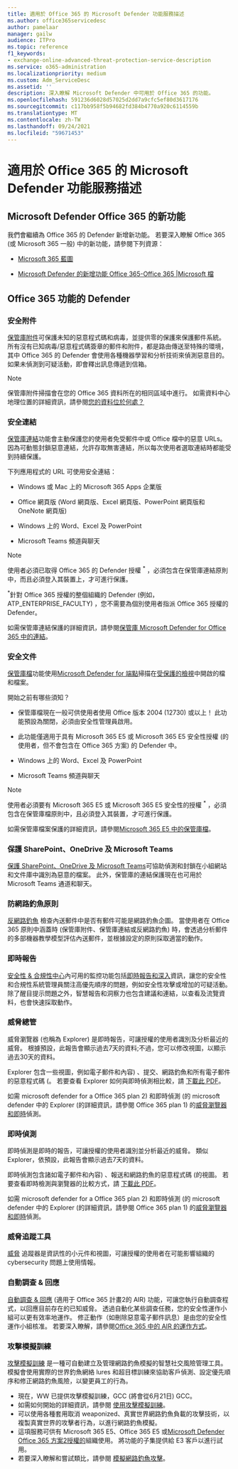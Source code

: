 ```yaml
---
title: 適用於 Office 365 的 Microsoft Defender 功能服務描述
ms.author: office365servicedesc
author: pamelaar
manager: gailw
audience: ITPro
ms.topic: reference
f1_keywords:
- exchange-online-advanced-threat-protection-service-description
ms.service: o365-administration
ms.localizationpriority: medium
ms.custom: Adm_ServiceDesc
ms.assetid: ''
description: 深入瞭解 Microsoft Defender 中可用於 Office 365 的功能。
ms.openlocfilehash: 591236d6028d57025d2dd7a9cfc5ef80d3617176
ms.sourcegitcommit: c117bb958f5b94682fd384b4770a920c6114559b
ms.translationtype: MT
ms.contentlocale: zh-TW
ms.lasthandoff: 09/24/2021
ms.locfileid: "59671453"
---
```

# <a name="microsoft-defender-for-office-365-features-service-description"></a>適用於 Office 365 的 Microsoft Defender 功能服務描述

## <a name="whats-new-in-microsoft-defender-for-office-365"></a>Microsoft Defender Office 365 的新功能

我們會繼續為 Office 365 的 Defender 新增新功能。 若要深入瞭解 Office 365 (或 Microsoft 365 一般) 中的新功能，請參閱下列資源：

- [Microsoft 365 藍圖](https://www.microsoft.com/microsoft-365/roadmap)

- [Microsoft Defender 的新增功能 Office 365-Office 365 |Microsoft 檔](/microsoft-365/security/office-365-security/whats-new-in-defender-for-office-365)

## <a name="defender-for-office-365-capabilities"></a>Office 365 功能的 Defender

### <a name="safe-attachments"></a>安全附件

[保管庫附件](/microsoft-365/security/office-365-security/atp-safe-attachments)可保護未知的惡意程式碼和病毒，並提供零的保護來保護郵件系統。 所有沒有已知病毒/惡意程式碼簽章的郵件和附件，都是路由傳送至特殊的環境，其中 Office 365 的 Defender 會使用各種機器學習和分析技術來偵測惡意目的。 如果未偵測到可疑活動，即會釋出訊息傳遞到信箱。

> [!NOTE]
> 保管庫附件掃描會在您的 Office 365 資料所在的相同區域中進行。 如需資料中心地理位置的詳細資訊，請參閱[您的資料位於何處？](/microsoft-365/enterprise/o365-data-locations)

### <a name="safe-links"></a>安全連結

[保管庫連結](/microsoft-365/security/office-365-security/atp-safe-links)功能會主動保護您的使用者免受郵件中或 Office 檔中的惡意 URLs。 因為可動態封鎖惡意連結，允許存取無害連結，所以每次使用者選取連結時都能受到持續保護。

下列應用程式的 URL 可使用安全連結：

- Windows 或 Mac 上的 Microsoft 365 Apps 企業版

- Office 網頁版 (Word 網頁版、Excel 網頁版、PowerPoint 網頁版和 OneNote 網頁版)

- Windows 上的 Word、Excel 及 PowerPoint

- Microsoft Teams 頻道與聊天

> [!NOTE]
> 使用者必須已取得 Office 365 的 Defender 授權 <sup>\*</sup> ，必須包含在保管庫連結原則中，而且必須登入其裝置上，才可進行保護。
>
> <sup>\*</sup>針對 Office 365 授權的整個組織的 Defender (例如，ATP_ENTERPRISE_FACULTY) ，您不需要為個別使用者指派 Office 365 授權的 Defender。
>
> 如需保管庫連結保護的詳細資訊，請參閱[保管庫 Microsoft Defender for Office 365 中的連結](/microsoft-365/security/office-365-security/atp-safe-links)。

### <a name="safe-documents"></a>安全文件

[保管庫檔](/microsoft-365/security/office-365-security/safe-docs)功能使用[Microsoft Defender for 端點](/windows/security/threat-protection/microsoft-defender-atp/microsoft-defender-advanced-threat-protection)掃描在[受保護的檢視](https://support.microsoft.com/office/what-is-protected-view-d6f09ac7-e6b9-4495-8e43-2bbcdbcb6653)中開啟的檔和檔案。

開始之前有哪些須知？

- 保管庫檔現在一般可供使用者使用 Office 版本 2004 (12730) 或以上！ 此功能預設為關閉，必須由安全性管理員啟用。

- 此功能僅適用于具有 Microsoft 365 E5 或 Microsoft 365 E5 安全性授權 (的使用者，但不會包含在 Office 365 方案) 的 Defender 中。

- Windows 上的 Word、Excel 及 PowerPoint

- Microsoft Teams 頻道與聊天

> [!NOTE]
> 使用者必須要有 Microsoft 365 E5 或 Microsoft 365 E5 安全性的授權 <sup>\*</sup> ，必須包含在保管庫檔原則中，且必須登入其裝置，才可進行保護。
>
> 如需保管庫檔案保護的詳細資訊，請參閱[Microsoft 365 E5 中的保管庫檔](/microsoft-365/security/office-365-security/safe-docs)。

### <a name="protection-for-sharepoint-onedrive-and-microsoft-teams"></a>保護 SharePoint、OneDrive 及 Microsoft Teams

[保護 SharePoint、OneDrive 及 Microsoft Teams](/microsoft-365/security/office-365-security/atp-for-spo-odb-and-teams)可協助偵測和封鎖在小組網站和文件庫中識別為惡意的檔案。 此外，保管庫的連結保護現在也可用於 Microsoft Teams 通道和聊天。

### <a name="anti-phishing-policies"></a>防網路釣魚原則

[反網路釣魚](/microsoft-365/security/office-365-security/atp-anti-phishing) 檢查內送郵件中是否有郵件可能是網路釣魚企圖。 當使用者在 Office 365 原則中涵蓋時 (保管庫附件、保管庫連結或反網路釣魚) 時，會透過分析郵件的多部機器教學模型評估內送郵件，並根據設定的原則採取適當的動作。

### <a name="real-time-reports"></a>即時報告

[安全性 & 合規性中心](https://protection.office.com)內可用的監控功能包括[即時報告和深入](/microsoft-365/security/office-365-security/view-reports-for-atp)資訊，讓您的安全性和合規性系統管理員關注高優先順序的問題，例如安全性攻擊或增加的可疑活動。 除了醒目提示問題之外，智慧報告和洞察力也包含建議和連結，以查看及流覽資料，也會快速採取動作。

### <a name="threat-explorer"></a>威脅總管

威脅瀏覽器 (也稱為 Explorer) 是即時報告，可讓授權的使用者識別及分析最近的威脅。 根據預設，此報告會顯示過去7天的資料;不過，您可以修改視圖，以顯示過去30天的資料。

Explorer 包含一些視圖，例如電子郵件和內容) 、提交、網路釣魚和所有電子郵件的惡意程式碼 (。 若要查看 Explorer 如何與即時偵測相比較，請 [下載此 PDF](https://github.com/MicrosoftDocs/microsoft-365-docs/raw/public/microsoft-365/downloads/office-365-atp-plan-comparison-march-2020.pdf)。

如需 microsoft defender for a Office 365 plan 2) 和即時偵測 (的 microsoft defender 中的 Explorer (的詳細資訊，請參閱 Office 365 plan 1) 的[威脅瀏覽器和即時](/microsoft-365/security/office-365-security/threat-explorer)偵測。

### <a name="real-time-detections"></a>即時偵測

即時偵測是即時的報告，可讓授權的使用者識別並分析最近的威脅。 類似 Explorer，依預設，此報告會顯示過去7天的資料。

即時偵測包含諸如電子郵件和內容) 、報送和網路釣魚的惡意程式碼 (的視圖。 若要查看即時檢測與瀏覽器的比較方式，請 [下載此 PDF](https://github.com/MicrosoftDocs/microsoft-365-docs/raw/public/microsoft-365/downloads/office-365-atp-plan-comparison-march-2020.pdf)。

如需 microsoft defender for a Office 365 plan 2) 和即時偵測 (的 microsoft defender 中的 Explorer (的詳細資訊，請參閱 Office 365 plan 1) 的[威脅瀏覽器和即時](/microsoft-365/security/office-365-security/threat-explorer)偵測。

### <a name="threat-trackers"></a>威脅追蹤工具

[威脅](/microsoft-365/security/office-365-security/threat-trackers) 追蹤器是資訊性的小元件和視圖，可讓授權的使用者在可能影響組織的 cybersecurity 問題上使用情報。

### <a name="automated-investigation--response"></a>自動調查 & 回應

[自動調查 & 回應](/microsoft-365/security/office-365-security/office-365-air) (適用于 Office 365 計畫2的 AIR) 功能，可讓您執行自動調查程式，以回應目前存在的已知威脅。 透過自動化某些調查任務，您的安全性運作小組可以更有效率地運作。 修正動作（如刪除惡意電子郵件訊息）是由您的安全性運作小組核准。 若要深入瞭解，請參閱[Office 365 中的 AIR 的運作方式](/microsoft-365/security/office-365-security/automated-investigation-response-office)。

### <a name="attack-simulation-training"></a>攻擊模擬訓練

[攻擊模擬訓練](/microsoft-365/security/office-365-security/attack-simulation-training-get-started) 是一種可自動建立及管理網路釣魚模擬的智慧社交風險管理工具。 模擬會使用實際的世界釣魚網絡 lures 和超目標訓練來協助客戶偵測、設定優先順序和修正網路釣魚風險，以變更員工的行為。

- 現在，WW 已提供攻擊模擬訓練，GCC (將會從6月21日) GCC。
- 如需如何開始的詳細資訊，請參閱 [使用攻擊模擬訓練](/microsoft-365/security/office-365-security/attack-simulation-training-get-started)。
- 可以使用各種套用取消 weaponized、真實世界網路釣魚負載的攻擊技術，以複製真實世界的攻擊者行為，以進行網路釣魚模擬。
- 這項服務可供有 Microsoft 365 E5、Office 365 E5 或[Microsoft Defender Office 365 方案2授權的](/microsoft-365/security/office-365-security/defender-for-office-365#microsoft-defender-for-office-365-plan-1-and-plan-2)組織使用。 將功能的子集提供給 E3 客戶以進行試用。
- 若要深入瞭解和嘗試類比，請參閱 [模擬網路釣魚攻擊](/microsoft-365/security/office-365-security/attack-simulation-training)。